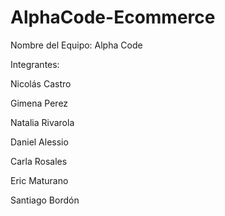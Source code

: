 # AlphaCode-Ecommerce

Nombre del Equipo: Alpha Code

Integrantes:

Nicolás Castro

Gimena Perez

Natalia Rivarola

Daniel Alessio

Carla Rosales

Eric Maturano

Santiago Bordón
